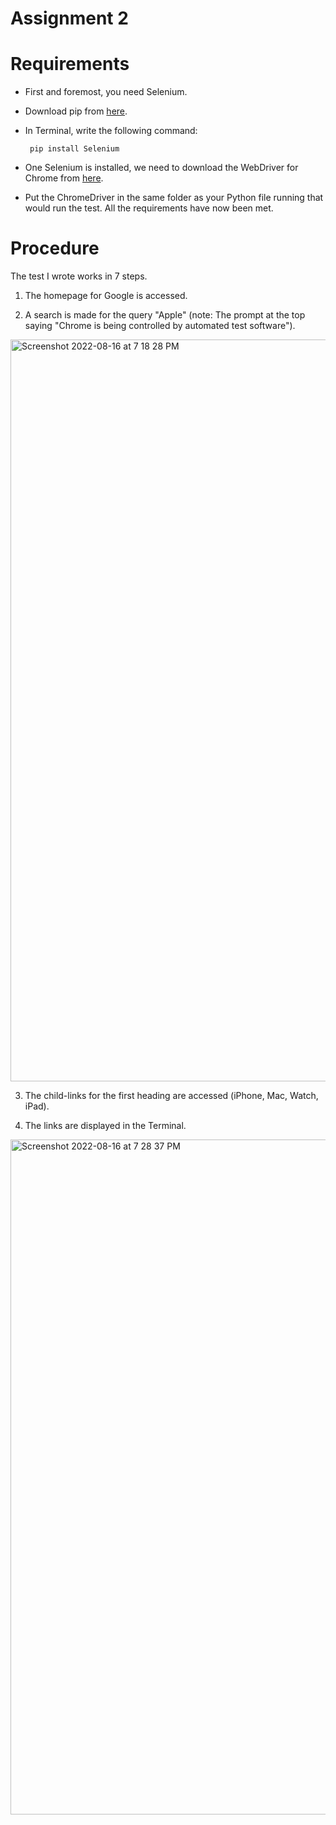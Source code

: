 # Assignment 2

# Requirements
* First and foremost, you need Selenium.
* Download pip from [here](https://pip.pypa.io/en/stable/installation/).
* In Terminal, write the following command:

  ``` pip install Selenium```

* One Selenium is installed, we need to download the WebDriver for Chrome from [here](https://chromedriver.chromium.org/downloads).
* Put the ChromeDriver in the same folder as your Python file running that would run the test. All the requirements have now been met.

# Procedure
The test I wrote works in 7 steps.
1. The homepage for Google is accessed.


2. A search is made for the query "Apple" (note: The prompt at the top saying "Chrome is being controlled by automated test software").
<img width="1187" alt="Screenshot 2022-08-16 at 7 18 28 PM" src="https://user-images.githubusercontent.com/64619851/184904228-b078c049-f4db-4bde-8cfa-b3f1153a2c9e.png">


3. The child-links for the first heading are accessed (iPhone, Mac, Watch, iPad).

4. The links are displayed in the Terminal.
<img width="1080" alt="Screenshot 2022-08-16 at 7 28 37 PM" src="https://user-images.githubusercontent.com/64619851/184905214-4daabef4-b49e-4d4d-b3c0-0eb38b23648a.png">
